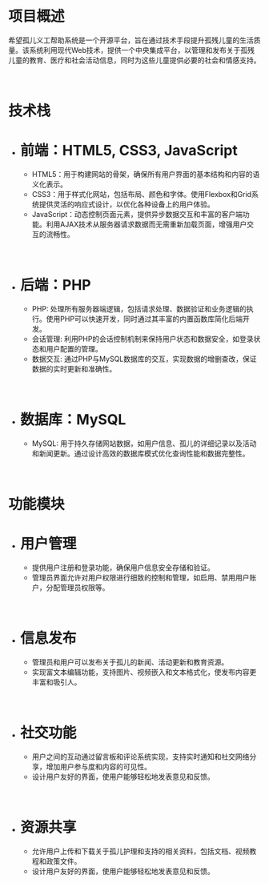 # 项目概述

  希望孤儿义工帮助系统是一个开源平台，旨在通过技术手段提升孤残儿童的生活质量。该系统利用现代Web技术，提供一个中央集成平台，以管理和发布关于孤残儿童的教育、医疗和社会活动信息，同时为这些儿童提供必要的社会和情感支持。

<br>

# 技术栈

- # 前端：HTML5, CSS3, JavaScript
  - HTML5：用于构建网站的骨架，确保所有用户界面的基本结构和内容的语义化表示。
  - CSS3：用于样式化网站，包括布局、颜色和字体。使用Flexbox和Grid系统提供灵活的响应式设计，以优化各种设备上的用户体验。
  - JavaScript：动态控制页面元素，提供异步数据交互和丰富的客户端功能。利用AJAX技术从服务器请求数据而无需重新加载页面，增强用户交互的流畅性。

<br>

- # 后端：PHP
  - PHP: 处理所有服务器端逻辑，包括请求处理、数据验证和业务逻辑的执行。使用PHP可以快速开发，同时通过其丰富的内置函数库简化后端开发。
  - 会话管理: 利用PHP的会话控制机制来保持用户状态和数据安全，如登录状态和用户配置的管理。
  - 数据交互: 通过PHP与MySQL数据库的交互，实现数据的增删查改，保证数据的实时更新和准确性。
 
<br>

- # 数据库：MySQL
  - MySQL: 用于持久存储网站数据，如用户信息、孤儿的详细记录以及活动和新闻更新。通过设计高效的数据库模式优化查询性能和数据完整性。

<br>

# 功能模块

- # 用户管理
  - 提供用户注册和登录功能，确保用户信息安全存储和验证。
  - 管理员界面允许对用户权限进行细致的控制和管理，如启用、禁用用户账户，分配管理员权限等。

<br>

- # 信息发布
  - 管理员和用户可以发布关于孤儿的新闻、活动更新和教育资源。
  - 实现富文本编辑功能，支持图片、视频嵌入和文本格式化，使发布内容更丰富和吸引人。
 
<br>

- # 社交功能
  - 用户之间的互动通过留言板和评论系统实现，支持实时通知和社交网络分享，增加用户参与度和内容的可见性。
  - 设计用户友好的界面，使用户能够轻松地发表意见和反馈。

<br>

- # 资源共享
  - 允许用户上传和下载关于孤儿护理和支持的相关资料，包括文档、视频教程和政策文件。
  - 设计用户友好的界面，使用户能够轻松地发表意见和反馈。
